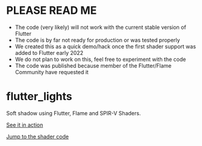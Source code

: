 # PLEASE READ ME
* The code (very likely) will not work with the current stable version of Flutter
* The code is by far not ready for production or was tested properly
* We created this as a quick demo/hack once the first shader support was added to Flutter early 2022
* We do not plan to work on this, feel free to experiment with the code
* The code was published because member of the Flutter/Flame Community have requested it

# flutter_lights

Soft shadow using Flutter, Flame and SPIR-V Shaders.

[See it in action](https://twitter.com/sturdykeep/status/1524414239770914818?s=20&t=GPJFjF1L2736eBkvOBKbGA)

[Jump to the shader code](https://github.com/Dev-Owl/flutter_lights/blob/e627c6baf414caaaeacf120b85a2a9913de65757/lights/assets/shaders/lighting.frag.glsl)
